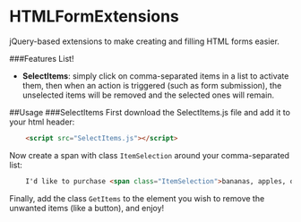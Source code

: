 # HTMLFormExtensions
jQuery-based extensions to make creating and filling HTML forms easier.

###Features List!
* **SelectItems**: simply click on comma-separated items in a list to activate them, then when an action is triggered (such as form submission), the unselected items will be removed and the selected ones will remain.

##Usage
###SelectItems
First download the SelectItems.js file and add it to your html header:
```html
	<script src="SelectItems.js"></script>
```
Now create a span with class `ItemSelection` around your comma-separated list:
```html
	I'd like to purchase <span class="ItemSelection">bananas, apples, oranges, and chickens</span>.
```
Finally, add the class `GetItems` to the element you wish to remove the unwanted items (like a button), and enjoy!


